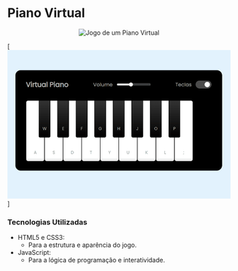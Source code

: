 # Piano Virtual

<p align="center">
  <img src="./.github/preview.gif" alt="Jogo de um Piano Virtual">
</p>

[<img src="./Animação.gif" alt="gif da tela do jogo de um simulador de piano">]

### Tecnologias Utilizadas

- HTML5 e CSS3:
  - Para a estrutura e aparência do jogo.
- JavaScript:
  - Para a lógica de programação e interatividade.
